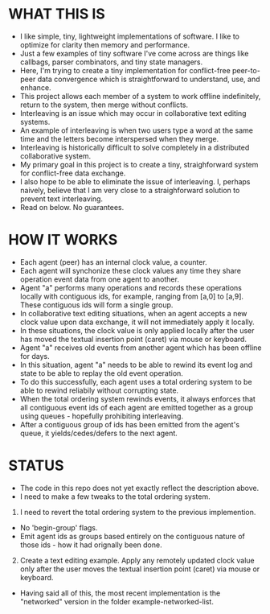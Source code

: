 
# WHAT THIS IS

- I like simple, tiny, lightweight implementations of software. I like to optimize for clarity then memory and performance.
- Just a few examples of tiny software I've come across are things like callbags, parser combinators, and tiny state managers.
- Here, I'm trying to create a tiny implementation for conflict-free peer-to-peer data convergence which is straightforward to understand, use, and enhance.
- This project allows each member of a system to work offline indefinitely, return to the system, then merge without conflicts.
- Interleaving is an issue which may occur in collaborative text editing systems.
- An example of interleaving is when two users type a word at the same time and the letters become interspersed when they merge.
- Interleaving is historically difficult to solve completely in a distributed collaborative system.
- My primary goal in this project is to create a tiny, straighforward system for conflict-free data exchange.
- I also hope to be able to eliminate the issue of interleaving. I, perhaps naively, believe that I am very close to a straighforward solution to prevent text interleaving.
- Read on below. No guarantees.

# HOW IT WORKS

- Each agent (peer) has an internal clock value, a counter.
- Each agent will synchonize these clock values any time they share operation event data from one agent to another.
- Agent "a" performs many operations and records these operations locally with contiguous ids, for example, ranging from [a,0] to [a,9]. These contiguous ids will form a single group.
- In collaborative text editing situations, when an agent accepts a new clock value upon data exchange, it will not immediately apply it locally.
- In these situations, the clock value is only applied locally after the user has moved the textual insertion point (caret) via mouse or keyboard.
- Agent "a" receives old events from another agent which has been offline for days.
- In this situation, agent "a" needs to be able to rewind its event log and state to be able to replay the old event operation.
- To do this successfully, each agent uses a total ordering system to be able to rewind reliabily without corrupting state.
- When the total ordering system rewinds events, it always enforces that all contiguous event ids of each agent are emitted together as a group using queues - hopefully prohibiting interleaving.
- After a contiguous group of ids has been emitted from the agent's queue, it yields/cedes/defers to the next agent.

# STATUS

- The code in this repo does not yet exactly reflect the description above.
- I need to make a few tweaks to the total ordering system.
1. I need to revert the total ordering system to the previous implemention.
- No 'begin-group' flags.
- Emit agent ids as groups based entirely on the contiguous nature of those ids - how it had orignally been done.
2. Create a text editing example. Apply any remotely updated clock value only after the user moves the textual insertion point (caret) via mouse or keyboard.
-  Having said all of this, the most recent implementation is the "networked" version in the folder example-networked-list.
